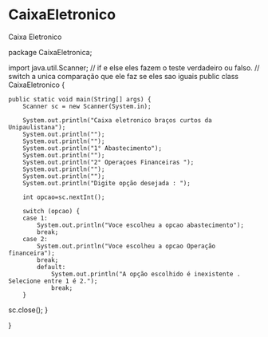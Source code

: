 # CaixaEletronico
Caixa Eletronico

package CaixaEletronica;

import java.util.Scanner;
// if e else eles fazem o teste verdadeiro ou falso.
// switch a unica comparação que ele faz se eles sao iguais 
public class CaixaEletronico {

	public static void main(String[] args) {
		Scanner sc = new Scanner(System.in);
		
		System.out.println("Caixa eletronico braços curtos da Unipaulistana");
		System.out.println("");
		System.out.println("");
		System.out.println("1° Abastecimento");
		System.out.println("");
     	System.out.println("2° Operaçoes Financeiras ");
     	System.out.println("");
     	System.out.println("");
     	System.out.println("Digite opção desejada : ");
     	
     	int opcao=sc.nextInt();
     	
     	switch (opcao) {
     	case 1:
     		System.out.println("Voce escolheu a opcao abastecimento");
     		break;
     	case 2:
     		System.out.println("Voce escolheu a opcao Operação financeira");
     		break;
     		default:
     			System.out.println("A opção escolhido é inexistente . Selecione entre 1 é 2.");
     			break;
     	}
 sc.close();
	}

}
